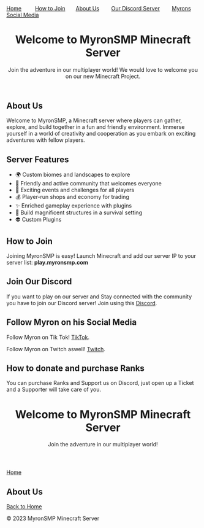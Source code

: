 <!DOCTYPE html>
<html lang="en">
<head>
    <meta charset="UTF-8">
    <meta name="viewport" content="width=device-width, initial-scale=1.0">
      <a href="index.html">Home</a>‎ ‎ ‎ ‎ ‎ ‎ ‎ ‎ ‎ <a href="index.html">How to Join</a>‎ ‎ ‎ ‎ ‎ ‎‎  ‎  <a href="index.html">About Us</a>‎ ‎ ‎ ‎ ‎ ‎ ‎ ‎ <a href=index.html">Our Discord Server</a>‎ ‎ ‎ ‎ ‎ ‎ ‎ ‎ <a href=index.html">Myrons Social Media</a>‎
</head>
<body>
    <header>
        <h1>Welcome to MyronSMP Minecraft Server</h1>
        <p>Join the adventure in our multiplayer world! We would love to welcome you on our new Minecraft Project. </p>
    </header>
    <div class="container">
        <h2>About Us</h2>
        <p>Welcome to MyronSMP, a Minecraft server where players can gather, explore, and build together in a fun and friendly environment. Immerse yourself in a world of creativity and cooperation as you embark on exciting adventures with fellow players.</p>
        <h2>Server Features</h2>
        <ul>
            <li>🌍 Custom biomes and landscapes to explore</li>
            <li>🤝 Friendly and active community that welcomes everyone</li>
            <li>🎉 Exciting events and challenges for all players</li>
            <li>💰 Player-run shops and economy for trading</li>
            <li>✨ Enriched gameplay experience with plugins</li>
            <li>🏰 Build magnificent structures in a survival setting</li>
            <li>👽  Custom Plugins</li>
        </ul>
        <h2>How to Join</h2>
        <p>Joining MyronSMP is easy! Launch Minecraft and add our server IP to your server list: <strong>play.myronsmp.com</strong></p>
        <h2>Join Our Discord</h2>
        <p>If you want to play on our server and Stay connected with the community you have to join our Discord server! Join using this <a class="discord-link" href="https://discord.gg/mastermyron" target="_blank" rel="noopener noreferrer">Discord</a>.</p>   
        <h2>Follow Myron on his Social Media</h2>
        <p> Follow Myron on Tik Tok! <a class="Tik Tok-Link" href="https://www.tiktok.com/@master.myron" target="_blank" rel="noopener noreferrer">TikTok</a>.</p>
        <p> Follow Myron on Twitch aswell! <a class="Twitch-Link" href="https://www.twitch.tv/mastermyron" target="_blank" rel="noopener noreferrer">Twitch</a>.</p>
        <h2>How to donate and purchase Ranks</h2>
        <p>You can purchase Ranks and Support us on Discord, just open up a Ticket and a Supporter will take care of you.</p>
        <html lang="en">
        </head>
<body>
    <header>
        <h1>Welcome to MyronSMP Minecraft Server</h1>
        <p>Join the adventure in our multiplayer world!</p>
    </header>
    <div class="container">
        <a href="index.html">Home</a>
        <h2>About Us</h2>
        <a href="index.html">Back to Home</a>
    </div>
    <footer>
        <p>&copy; 2023 MyronSMP Minecraft Server</p>
    </footer>
</body>
</html>



</html>
